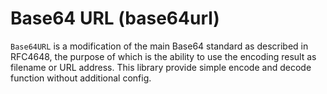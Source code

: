 # Base64 URL (base64url)

`Base64URL` is a modification of the main Base64 standard as described in RFC4648, the purpose of which is the ability to use the encoding result as filename or URL address.
This library provide simple encode and decode function without additional config.
